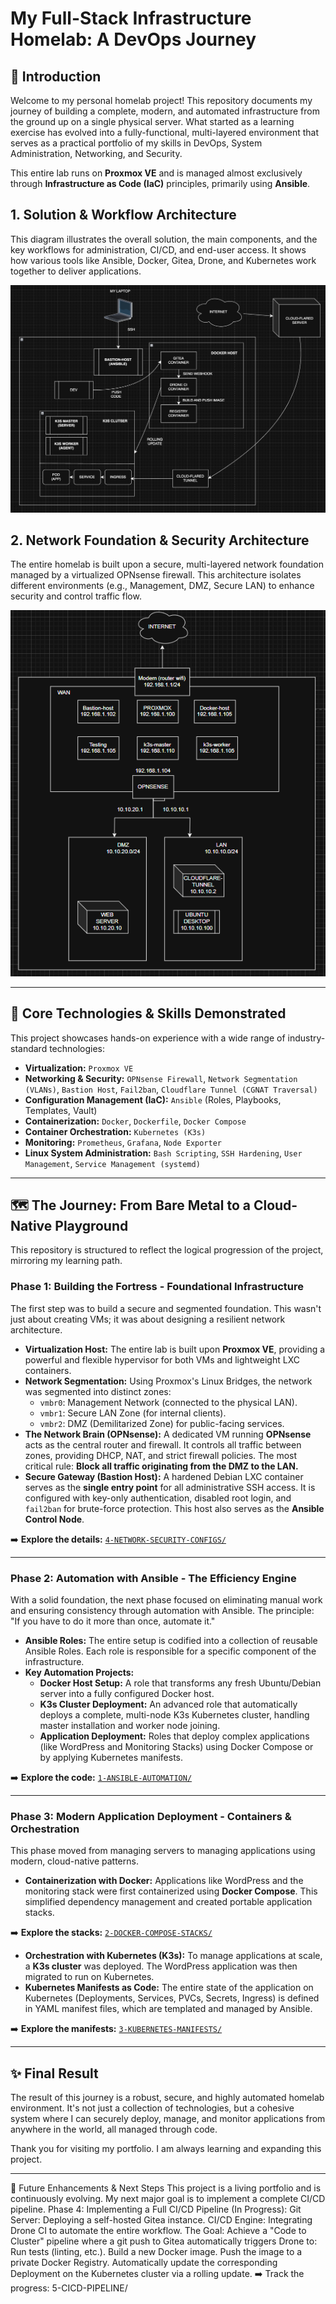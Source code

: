 # My Full-Stack Infrastructure Homelab: A DevOps Journey


## 👋 Introduction

Welcome to my personal homelab project! This repository documents my journey of building a complete, modern, and automated infrastructure from the ground up on a single physical server. What started as a learning exercise has evolved into a fully-functional, multi-layered environment that serves as a practical portfolio of my skills in DevOps, System Administration, Networking, and Security.

This entire lab runs on **Proxmox VE** and is managed almost exclusively through **Infrastructure as Code (IaC)** principles, primarily using **Ansible**.

## 1. Solution & Workflow Architecture

This diagram illustrates the overall solution, the main components, and the key workflows for administration, CI/CD, and end-user access. It shows how various tools like Ansible, Docker, Gitea, Drone, and Kubernetes work together to deliver applications.

![Solution Architecture Diagram](DIAGRAM/workflow_diagram.png)

## 2. Network Foundation & Security Architecture

The entire homelab is built upon a secure, multi-layered network foundation managed by a virtualized OPNsense firewall. This architecture isolates different environments (e.g., Management, DMZ, Secure LAN) to enhance security and control traffic flow.

![Network Architecture Diagram](DIAGRAM/homelab-architecture.png)

---

## 🚀 Core Technologies & Skills Demonstrated

This project showcases hands-on experience with a wide range of industry-standard technologies:

*   **Virtualization:** `Proxmox VE`
*   **Networking & Security:** `OPNsense Firewall`, `Network Segmentation (VLANs)`, `Bastion Host`, `Fail2ban`, `Cloudflare Tunnel (CGNAT Traversal)`
*   **Configuration Management (IaC):** `Ansible` (Roles, Playbooks, Templates, Vault)
*   **Containerization:** `Docker`, `Dockerfile`, `Docker Compose`
*   **Container Orchestration:** `Kubernetes (K3s)`
*   **Monitoring:** `Prometheus`, `Grafana`, `Node Exporter`
*   **Linux System Administration:** `Bash Scripting`, `SSH Hardening`, `User Management`, `Service Management (systemd)`

---

## 🗺️ The Journey: From Bare Metal to a Cloud-Native Playground

This repository is structured to reflect the logical progression of the project, mirroring my learning path.

### **Phase 1: Building the Fortress - Foundational Infrastructure**

The first step was to build a secure and segmented foundation. This wasn't just about creating VMs; it was about designing a resilient network architecture.

*   **Virtualization Host:** The entire lab is built upon **Proxmox VE**, providing a powerful and flexible hypervisor for both VMs and lightweight LXC containers.
*   **Network Segmentation:** Using Proxmox's Linux Bridges, the network was segmented into distinct zones:
    *   `vmbr0`: Management Network (connected to the physical LAN).
    *   `vmbr1`: Secure LAN Zone (for internal clients).
    *   `vmbr2`: DMZ (Demilitarized Zone) for public-facing services.
*   **The Network Brain (OPNsense):** A dedicated VM running **OPNsense** acts as the central router and firewall. It controls all traffic between zones, providing DHCP, NAT, and strict firewall policies. The most critical rule: **Block all traffic originating from the DMZ to the LAN.**
*   **Secure Gateway (Bastion Host):** A hardened Debian LXC container serves as the **single entry point** for all administrative SSH access. It is configured with key-only authentication, disabled root login, and `fail2ban` for brute-force protection. This host also serves as the **Ansible Control Node**.

➡️ **Explore the details:** [`4-NETWORK-SECURITY-CONFIGS/`](./4-NETWORK-SECURITY-CONFIGS/)

---

### **Phase 2: Automation with Ansible - The Efficiency Engine**

With a solid foundation, the next phase focused on eliminating manual work and ensuring consistency through automation with Ansible. The principle: "If you have to do it more than once, automate it."

*   **Ansible Roles:** The entire setup is codified into a collection of reusable Ansible Roles. Each role is responsible for a specific component of the infrastructure.
*   **Key Automation Projects:**
    *   **Docker Host Setup:** A role that transforms any fresh Ubuntu/Debian server into a fully configured Docker host.
    *   **K3s Cluster Deployment:** An advanced role that automatically deploys a complete, multi-node K3s Kubernetes cluster, handling master installation and worker node joining.
    *   **Application Deployment:** Roles that deploy complex applications (like WordPress and Monitoring Stacks) using Docker Compose or by applying Kubernetes manifests.

➡️ **Explore the code:** [`1-ANSIBLE-AUTOMATION/`](./1-ANSIBLE-AUTOMATION/)

---

### **Phase 3: Modern Application Deployment - Containers & Orchestration**

This phase moved from managing servers to managing applications using modern, cloud-native patterns.

*   **Containerization with Docker:** Applications like WordPress and the monitoring stack were first containerized using **Docker Compose**. This simplified dependency management and created portable application stacks.

➡️ **Explore the stacks:** [`2-DOCKER-COMPOSE-STACKS/`](./2-DOCKER-COMPOSE-STACKS/)

*   **Orchestration with Kubernetes (K3s):** To manage applications at scale, a **K3s cluster** was deployed. The WordPress application was then migrated to run on Kubernetes.
*   **Kubernetes Manifests as Code:** The entire state of the application on Kubernetes (Deployments, Services, PVCs, Secrets, Ingress) is defined in YAML manifest files, which are templated and managed by Ansible.

➡️ **Explore the manifests:** [`3-KUBERNETES-MANIFESTS/`](./3-KUBERNETES-MANIFESTS/)

---

## ✨ Final Result

The result of this journey is a robust, secure, and highly automated homelab environment. It's not just a collection of technologies, but a cohesive system where I can securely deploy, manage, and monitor applications from anywhere in the world, all managed through code.

Thank you for visiting my portfolio. I am always learning and expanding this project.

---
🔧 Future Enhancements & Next Steps
This project is a living portfolio and is continuously evolving. My next major goal is to implement a complete CI/CD pipeline.
Phase 4: Implementing a Full CI/CD Pipeline (In Progress):
Git Server: Deploying a self-hosted Gitea instance.
CI/CD Engine: Integrating Drone CI to automate the entire workflow.
The Goal: Achieve a "Code to Cluster" pipeline where a git push to Gitea automatically triggers Drone to:
Run tests (linting, etc.).
Build a new Docker image.
Push the image to a private Docker Registry.
Automatically update the corresponding Deployment on the Kubernetes cluster via a rolling update.
➡️ Track the progress: 5-CICD-PIPELINE/
